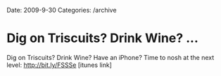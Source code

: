 Date: 2009-9-30
Categories: /archive

# Dig on Triscuits? Drink Wine? ...

Dig on Triscuits? Drink Wine? Have an iPhone? Time to nosh at the next level: <a href="http://bit.ly/FSSSe" rel="nofollow">http://bit.ly/FSSSe</a> [itunes link] 
